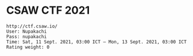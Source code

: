 #  CSAW CTF 2021  
    http://ctf.csaw.io/
    User: Nupakachi
    Pass: nupakachi
    Time: Sat, 11 Sept. 2021, 03:00 ICT — Mon, 13 Sept. 2021, 03:00 ICT 
    Rating weight: 0
    
